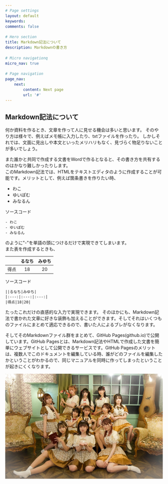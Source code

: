 ```yaml
---
# Page settings
layout: default
keywords:
comments: false

# Hero section
title: Markdown記法について
description: Markdownの書き方

# Micro navigationq
micro_nav: true

# Page navigation
page_nav:
    next:
        content: Next page
        url: '#'
---
```


## Markdown記法について

何か資料を作るとき、文章を作って人に見せる機会は多いと思います。
そのやり方は様々で、例えばメモ帳に入力したり、txtファイルを作ったり。
しかしそれでは、文面に見出しや本文といったメリハリもなく、見づらく物足りないことが多いでしょう。

また誰かと共同で作成する文書をWordで作るとなると、その書き方を共有するのはかなり難しかったりします。  
このMarkdown記法では、HTMLをテキストエディタのように作成することが可能です。メリットとして、例えば箇条書きを作りたい時、

- わこ
- ゆいぽむ
- みなるん

ソースコード
```
- わこ
- ゆいぽむ
- みなるん
```

のように"-"を単語の頭につけるだけで実現できてしまいます。  
また表を作成するときも、

||るなち|みゆち|
|:---:|:---:|:---:|
|得点|18|20|

ソースコード
```
||るなち|みゆち|
|:---:|:---:|:---:|
|得点|18|20|
```

たったこれだけの直感的な入力で実現できます。
そのほかにも、Markdown記法で書かれた文章に好きな装飾も加えることができます。そしてそれはいくつものファイルにまとめて適応できるので、書いた人によるブレがなくなります。

そしてそのMarkdownファイル群をまとめて、GitHub Pages(github.io)で公開しています。GitHub Pagesとは、Markdown記法やHTMLで作成した文書を簡単にウェブサイトとして公開できるサービスです。GitHub Pagesのメリットは、複数人でこのドキュメントを編集している時、誰がどのファイルを編集したかということがわかるので、同じマニュアルを同時に作ってしまったということが起きにくくなります。

![集合写真](/assets/FUPu928VEAEGLlA.jpeg)
